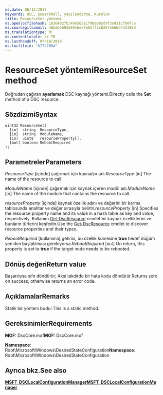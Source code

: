 ```yaml
---
ms.date: 06/12/2017
keywords: DSC, powershell, yapılandırma, Kurulum
title: ResourceSet yöntemi
ms.openlocfilehash: 18364027b249e502e1f0b8802d9f3e031c7b07ce
ms.sourcegitcommit: 46bebe692689ebedfe65ff2c828fe666b443198d
ms.translationtype: MT
ms.contentlocale: tr-TR
ms.lasthandoff: 07/10/2019
ms.locfileid: "67727094"
---
```

# <a name="resourceset-method"></a><span data-ttu-id="0a5b8-103">ResourceSet yöntemi</span><span class="sxs-lookup"><span data-stu-id="0a5b8-103">ResourceSet method</span></span>

<span data-ttu-id="0a5b8-104">Doğrudan çağıran **ayarlamak** DSC kaynağı yöntemi.</span><span class="sxs-lookup"><span data-stu-id="0a5b8-104">Directly calls the **Set** method of a DSC resource.</span></span>

## <a name="syntax"></a><span data-ttu-id="0a5b8-105">Sözdizimi</span><span class="sxs-lookup"><span data-stu-id="0a5b8-105">Syntax</span></span>

```mof
uint32 ResourceSet(
  [in]  string  ResourceType,
  [in]  string  ModuleName,
  [in]  uint8   resourceProperty[],
  [out] boolean RebootRequired
);
```

## <a name="parameters"></a><span data-ttu-id="0a5b8-106">Parametreler</span><span class="sxs-lookup"><span data-stu-id="0a5b8-106">Parameters</span></span>

<span data-ttu-id="0a5b8-107">*ResourceType* \[içinde\] çağırmak için kaynağın adı.</span><span class="sxs-lookup"><span data-stu-id="0a5b8-107">*ResourceType* \[in\] The name of the resource to call.</span></span>

<span data-ttu-id="0a5b8-108">*ModuleName* \[içinde\] çağırmak için kaynak içeren modül adı.</span><span class="sxs-lookup"><span data-stu-id="0a5b8-108">*ModuleName* \[in\] The name of the module that contains the resource to call.</span></span>

<span data-ttu-id="0a5b8-109">*resourceProperty* \[içinde\] kaynak özellik adını ve değerini bir karma tablosunda anahtar ve değer sırasıyla belirtir.</span><span class="sxs-lookup"><span data-stu-id="0a5b8-109">*resourceProperty* \[in\] Specifies the resource property name and its value in a hash table as key and value, respectively.</span></span> <span data-ttu-id="0a5b8-110">Kullanım [Get-DscResource](/powershell/module/PSDesiredStateConfiguration/Get-DscResource) cmdlet'ini kaynak özelliklerini ve bunların türlerini keşfedin.</span><span class="sxs-lookup"><span data-stu-id="0a5b8-110">Use the [Get-DscResource](/powershell/module/PSDesiredStateConfiguration/Get-DscResource) cmdlet to discover resource properties and their types.</span></span>

<span data-ttu-id="0a5b8-111">*RebootRequired* \[kullanıma\] getirisi, bu özellik kümesine **true** hedef düğüm yeniden başlatılması gerekiyorsa.</span><span class="sxs-lookup"><span data-stu-id="0a5b8-111">*RebootRequired* \[out\] On return, this property is set to **true** if the target node needs to be rebooted.</span></span>

## <a name="return-value"></a><span data-ttu-id="0a5b8-112">Dönüş değeri</span><span class="sxs-lookup"><span data-stu-id="0a5b8-112">Return value</span></span>

<span data-ttu-id="0a5b8-113">Başarılıysa sıfır döndürür; Aksi takdirde bir hata kodu döndürür.</span><span class="sxs-lookup"><span data-stu-id="0a5b8-113">Returns zero on success; otherwise returns an error code.</span></span>

## <a name="remarks"></a><span data-ttu-id="0a5b8-114">Açıklamalar</span><span class="sxs-lookup"><span data-stu-id="0a5b8-114">Remarks</span></span>

<span data-ttu-id="0a5b8-115">Statik bir yöntem budur.</span><span class="sxs-lookup"><span data-stu-id="0a5b8-115">This is a static method.</span></span>

## <a name="requirements"></a><span data-ttu-id="0a5b8-116">Gereksinimler</span><span class="sxs-lookup"><span data-stu-id="0a5b8-116">Requirements</span></span>

<span data-ttu-id="0a5b8-117">**MOF:** DscCore.mof</span><span class="sxs-lookup"><span data-stu-id="0a5b8-117">**MOF:** DscCore.mof</span></span>

<span data-ttu-id="0a5b8-118">**Namespace**: Root\Microsoft\Windows\DesiredStateConfiguration</span><span class="sxs-lookup"><span data-stu-id="0a5b8-118">**Namespace**: Root\Microsoft\Windows\DesiredStateConfiguration</span></span>

## <a name="see-also"></a><span data-ttu-id="0a5b8-119">Ayrıca bkz.</span><span class="sxs-lookup"><span data-stu-id="0a5b8-119">See also</span></span>

[<span data-ttu-id="0a5b8-120">**MSFT_DSCLocalConfigurationManager**</span><span class="sxs-lookup"><span data-stu-id="0a5b8-120">**MSFT_DSCLocalConfigurationManager**</span></span>](msft-dsclocalconfigurationmanager.md)
